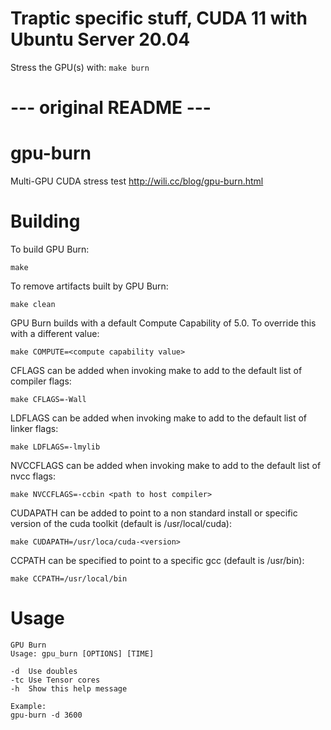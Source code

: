 # Traptic specific stuff, CUDA 11 with Ubuntu Server 20.04
Stress the GPU(s) with:
`make burn`

# --- original README ---
# gpu-burn
Multi-GPU CUDA stress test
http://wili.cc/blog/gpu-burn.html

# Building
To build GPU Burn:

`make`

To remove artifacts built by GPU Burn:

`make clean`

GPU Burn builds with a default Compute Capability of 5.0.
To override this with a different value:

`make COMPUTE=<compute capability value>`

CFLAGS can be added when invoking make to add to the default
list of compiler flags:

`make CFLAGS=-Wall`

LDFLAGS can be added when invoking make to add to the default
list of linker flags:

`make LDFLAGS=-lmylib`

NVCCFLAGS can be added when invoking make to add to the default
list of nvcc flags:

`make NVCCFLAGS=-ccbin <path to host compiler>`

CUDAPATH can be added to point to a non standard install or
specific version of the cuda toolkit (default is
/usr/local/cuda):

`make CUDAPATH=/usr/loca/cuda-<version>`

CCPATH can be specified to point to a specific gcc (default is
/usr/bin):

`make CCPATH=/usr/local/bin`

# Usage

    GPU Burn
    Usage: gpu_burn [OPTIONS] [TIME]

    -d	Use doubles
    -tc	Use Tensor cores
    -h	Show this help message

    Example:
    gpu-burn -d 3600
